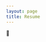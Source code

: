 ```yaml
---
layout: page
title: Resume
---
```

🚧
<!-- <object data="https://www.dropbox.com/s/s8ppnkfval0dsmy/resume.pdf?raw=1"  class="is-fullwidth" height="1000" type='application/pdf'/> -->